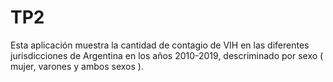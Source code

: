 # TP2

Esta aplicación muestra la cantidad de contagio de VIH en las diferentes jurisdicciones de Argentina en los años 2010-2019, descriminado por sexo ( mujer, varones y ambos sexos ).










